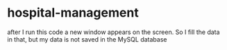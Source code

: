 # hospital-management
after I run this code a new window appears on the screen. So I fill the data in that, but my data is not saved in the MySQL database 
